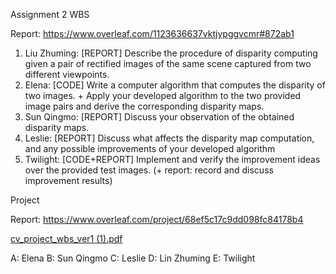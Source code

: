 Assignment 2 WBS

Report: https://www.overleaf.com/1123636637vktjypggvcmr#872ab1

1. Liu Zhuming: [REPORT] Describe the procedure of disparity computing given a pair of rectified images of the same scene captured from two different viewpoints.
2. Elena: [CODE] Write a computer algorithm that computes the disparity of two images. + Apply your developed algorithm to the two provided image pairs and derive the corresponding disparity maps.
3. Sun Qingmo: [REPORT] Discuss your observation of the obtained disparity maps.
4. Leslie: [REPORT] Discuss what affects the disparity map computation, and any possible improvements of your developed algorithm
5. Twilight: [CODE+REPORT] Implement and verify the improvement ideas over the provided test images. (+ report: record and discuss improvement results)

Project

Report: https://www.overleaf.com/project/68ef5c17c9dd098fc84178b4

[cv_project_wbs_ver1 (1).pdf](https://github.com/user-attachments/files/22922475/cv_project_wbs_ver1.1.pdf)

A: Elena
B: Sun Qingmo
C: Leslie
D: Lin Zhuming
E: Twilight


